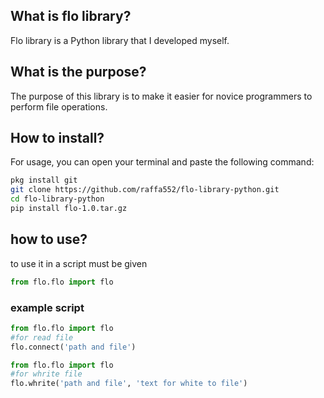 ## What is flo library?  
Flo library is a Python library that I developed myself.

## What is the purpose?  
The purpose of this library is to make it easier for novice programmers to perform file operations.

## How to install?  
For usage, you can open your terminal and paste the following command:  

```bash
pkg install git
git clone https://github.com/raffa552/flo-library-python.git
cd flo-library-python
pip install flo-1.0.tar.gz
```
## how to use?
to use it in a script must be given
```python
from flo.flo import flo
```
### example script 
```python
from flo.flo import flo
#for read file
flo.connect('path and file')
```
```python
from flo.flo import flo
#for whrite file
flo.whrite('path and file', 'text for white to file')
```

